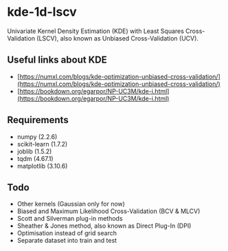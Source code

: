 # kde-1d-lscv
Univariate Kernel Density Estimation (KDE) with Least Squares Cross-Validation (LSCV), also known as Unbiased Cross-Validation (UCV).

## Useful links about KDE
- [https://numxl.com/blogs/kde-optimization-unbiased-cross-validation/](https://numxl.com/blogs/kde-optimization-unbiased-cross-validation/)
- [https://bookdown.org/egarpor/NP-UC3M/kde-i.html](https://bookdown.org/egarpor/NP-UC3M/kde-i.html)

## Requirements
- numpy (2.2.6)
- scikit-learn (1.7.2)
- joblib (1.5.2)
- tqdm (4.67.1)
- matplotlib (3.10.6)

## Todo
- Other kernels (Gaussian only for now)
- Biased and Maximum Likelihood Cross-Validation (BCV & MLCV)
- Scott and Silverman plug-in methods
- Sheather & Jones method, also known as Direct Plug-In (DPI)
- Optimisation instead of grid search
- Separate dataset into train and test